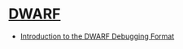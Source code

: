 # [DWARF](https://dwarfstd.org/)

- [Introduction to the DWARF Debugging Format](chrome-extension://ikhdkkncnoglghljlkmcimlnlhkeamad/pdf-viewer/web/viewer.html?file=https%3A%2F%2Fdwarfstd.org%2Fdoc%2FDebugging%2520using%2520DWARF-2012.pdf#=&zoom=125)
